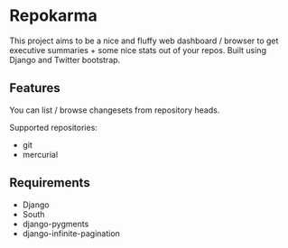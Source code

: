 # Repokarma

This project aims to be a nice and fluffy web dashboard / browser to get
executive summaries + some nice stats out of your repos. Built using Django
and Twitter bootstrap.

## Features

You can list / browse changesets from repository heads.

Supported repositories:

* git
* mercurial

## Requirements

* Django
* South
* django-pygments
* django-infinite-pagination


